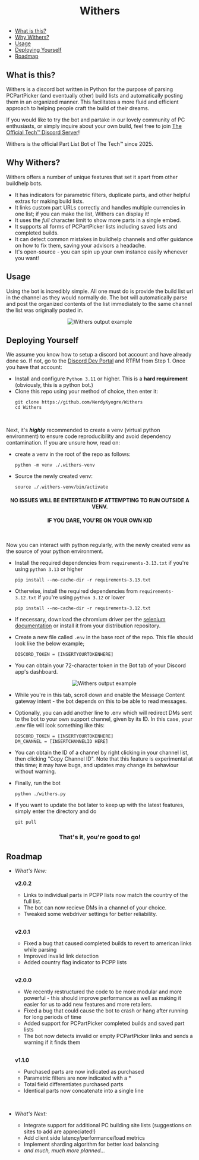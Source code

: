 # <p align=center> Withers

- [What is this?](#what-is-this)
- [Why Withers?](#why-withers)
- [Usage](#usage)
- [Deploying Yourself](#deploying-yourself)
- [Roadmap](#roadmap)


## What is this?
Withers is a discord bot written in Python for the purpose of parsing PCPartPicker (and eventually other) build lists and automatically posting them in an organized manner. This facilitates a more fluid and efficient approach to helping people craft the build of their dreams.
<br>

If you would like to try the bot and partake in our lovely community of PC enthusiasts, or simply inquire about your own build, feel free to join [The Official Tech™ Discord Server](https://discord.gg/fGNSuWzNHG)!

Withers is the official Part List Bot of The Tech™ since 2025.

## Why Withers?
Withers offers a number of unique features that set it apart from other buildhelp bots.

- It has indicators for parametric filters, duplicate parts, and other helpful extras for making build lists.
- It links custom part URLs correctly and handles multiple currencies in one list; if you can make the list, Withers can display it!
- It uses the *full* character limit to show more parts in a single embed.
- It supports all forms of PCPartPicker lists including saved lists and completed builds.
- It can detect common mistakes in buildhelp channels and offer guidance on how to fix them, saving your advisors a headache.
- It's open-source - you can spin up your own instance easily whenever you want!

## Usage

Using the bot is incredibly simple. All one must do is provide the build list url in the channel as they would normally do. The bot will automatically parse and post the organized contents of the list immediately to the same channel the list was originally posted in. 

<p align=center> <img src="examples/example-1.png?raw=true" alt="Withers output example" style="max-width:100%;max-height:100%;"/>


## Deploying Yourself 
We assume you know how to setup a discord bot account and have already done so. If not, go to the [Discord Dev Portal](https://discord.com/developers/docs/quick-start/getting-started) and RTFM from Step 1.
Once you have that account:

- Install and configure ``Python 3.11`` or higher. This is a **hard requirement** (obviously, this is a python bot.)
- Clone this repo using your method of choice, then enter it:
    ```Sh
    git clone https://github.com/NerdyKyogre/Withers
    cd Withers
    ```
    <br>
Next, it's ***highly*** recommended to create a venv (virtual python environment) to ensure code reproducibility and avoid dependency contamination. If you are unsure how, read on:
- create a venv in the root of the repo as follows:
    ```Sh
    python -m venv ./.withers-venv
    ```
- Source the newly created venv:
    ```Sh
    source ./.withers-venv/bin/activate
    ```
#### <p align=center>  NO ISSUES WILL BE ENTERTAINED IF ATTEMPTING TO RUN OUTSIDE A VENV. 
#### <p align=center>  IF YOU DARE, YOU'RE ON YOUR OWN KID
<br>

Now you can interact with python regularly, with the newly created venv as the source of your python environment.
- Install the required dependencies from ``requirements-3.13.txt`` if you're using ``python 3.13`` or higher 
    ```Sh
    pip install --no-cache-dir -r requirements-3.13.txt
    ```
- Otherwise, install the required dependencies from ``requirements-3.12.txt`` if you're using ``python 3.12`` or lower 
    ```Sh
    pip install --no-cache-dir -r requirements-3.12.txt
    ```
- If necessary, download the chromium driver per the [selenium documentation](https://pypi.org/project/selenium/) or install it from your distribution repository.

- Create a new file called ``.env`` in the base root of the repo. This file should look like the below example;
    ```Sh
    DISCORD_TOKEN = [INSERTYOURTOKENHERE]
    ```
- You can obtain your 72-character token in the Bot tab of your Discord app's dashboard.

    <p align=center> <img src="examples/app-dashboard.png?raw=true" alt="Withers output example" style="max-width:100%;max-height:100%;"/>

- While you're in this tab, scroll down and enable the Message Content gateway intent - the bot depends on this to be able to read messages.

- Optionally, you can add another line to .env which will redirect DMs sent to the bot to your own support channel, given by its ID. In this case, your .env file will look something like this:
    ```Sh
    DISCORD_TOKEN = [INSERTYOURTOKENHERE]
    DM_CHANNEL = [INSERTCHANNELID HERE]
    ```

- You can obtain the ID of a channel by right clicking in your channel list, then clicking "Copy Channel ID". Note that this feature is experimental at this time; it may have bugs, and updates may change its behaviour without warning.

- Finally, run the bot
    ```Sh
    python ./withers.py
    ```

- If you want to update the bot later to keep up with the latest features, simply enter the directory and do
    ```Sh
    git pull
    ```
### <p align=center> That's it, you're good to go!

## Roadmap
- *What's New:* 
    <br>
    <br>
    **v2.0.2**
    - Links to individual parts in PCPP lists now match the country of the full list.
    - The bot can now recieve DMs in a channel of your choice.
    - Tweaked some webdriver settings for better reliability.
    <br>

    **v2.0.1**
    - Fixed a bug that caused completed builds to revert to american links while parsing
    - Improved invalid link detection
    - Added country flag indicator to PCPP lists
    <br>

    **v2.0.0**
    - We recently restructured the code to be more modular and more powerful - this should improve performance as well as making it easier for us to add new features and more retailers.
    - Fixed a bug that could cause the bot to crash or hang after running for long periods of time
    - Added support for PCPartPicker completed builds and saved part lists
    - The bot now detects invalid or empty PCPartPicker links and sends a warning if it finds them
    <br> 
    
    **v1.1.0**
    - Purchased parts are now indicated as purchased
    - Parametric filters are now indicated with a *
    - Total field differentiates purchased parts
    - Identical parts now concatenate into a single line


<br>

- *What's Next:*<br> 

  - Integrate support for additional PC building site lists (suggestions on sites to add are appreciated!)
  - Add client side latency/performance/load metrics
  - Implement sharding algorithm for better load balancing
  -  *and much, much more planned...*

